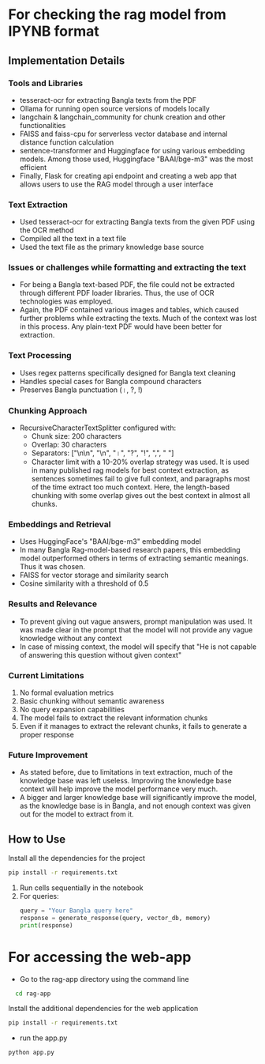# For checking the rag model from IPYNB format

## Implementation Details

### Tools and Libraries
- tesseract-ocr for extracting Bangla texts from the PDF
- Ollama for running open source versions of models locally
- langchain & langchain_community for chunk creation and other functionalities
- FAISS and faiss-cpu for serverless vector database and internal distance function calculation
- sentence-transformer and Huggingface for using various embedding models. Among those used, Huggingface "BAAI/bge-m3" was the most efficient
- Finally, Flask for creating api endpoint and creating a web app that allows users to use the RAG model through a user interface

### Text Extraction
- Used tesseract-ocr for extracting Bangla texts from the given PDF using the OCR method
- Compiled all the text in a text file 
- Used the text file as the primary knowledge base source

### Issues or challenges while formatting and extracting the text
- For being a Bangla text-based PDF, the file could not be extracted through different PDF loader libraries. Thus, the use of OCR technologies was employed.
- Again, the PDF contained various images and tables, which caused further problems while extracting the texts. Much of the context was lost in this process. Any plain-text PDF would have been better for extraction.


### Text Processing
- Uses regex patterns specifically designed for Bangla text cleaning
- Handles special cases for Bangla compound characters
- Preserves Bangla punctuation (।, ?, !)

### Chunking Approach
- RecursiveCharacterTextSplitter configured with:
  - Chunk size: 200 characters
  - Overlap: 30 characters
  - Separators: ["\n\n", "\n", "।", "?", "!", ",", " "]
  - Character limit with a 10-20% overlap strategy was used. It is used in many published rag models for best context extraction, as sentences sometimes fail to give full context, and paragraphs most of the time extract too much context. Here, the length-based chunking with some overlap gives out the best context in almost all chunks.

### Embeddings and Retrieval
- Uses HuggingFace's "BAAI/bge-m3" embedding model
- In many Bangla Rag-model-based research papers, this embedding model outperformed others in terms of extracting semantic meanings. Thus it was chosen.
- FAISS for vector storage and similarity search
- Cosine similarity with a threshold of 0.5

### Results and Relevance
- To prevent giving out vague answers, prompt manipulation was used. It was made clear in the prompt that the model will not provide any vague knowledge without any context
- In case of missing context, the model will specify that "He is not capable of answering this question without given context"


### Current Limitations
1. No formal evaluation metrics
2. Basic chunking without semantic awareness
3. No query expansion capabilities
4. The model fails to extract the relevant information chunks 
5. Even if it manages to extract the relevant chunks, it fails to generate a proper response


### Future Improvement
- As stated before, due to limitations in text extraction, much of the knowledge base was left useless. Improving the knowledge base context will help improve the model performance very much.
- A bigger and larger knowledge base will significantly improve the model, as the knowledge base is in Bangla, and not enough context was given out for the model to extract from it.




## How to Use
Install all the dependencies for the project
```bash
pip install -r requirements.txt
```

1. Run cells sequentially in the notebook
2. For queries:
   ```python
   query = "Your Bangla query here"
   response = generate_response(query, vector_db, memory)
   print(response)

   ```

# For accessing the web-app
- Go to the rag-app directory using the command line
```bash
  cd rag-app
```

Install the additional dependencies for the web application
```bash
pip install -r requirements.txt
```

- run the app.py
```bash
python app.py
```
